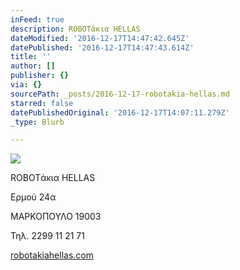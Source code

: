 ```yaml
---
inFeed: true
description: ROBOTάκια HELLAS
dateModified: '2016-12-17T14:47:42.645Z'
datePublished: '2016-12-17T14:47:43.614Z'
title: ''
author: []
publisher: {}
via: {}
sourcePath: _posts/2016-12-17-robotakia-hellas.md
starred: false
datePublishedOriginal: '2016-12-17T14:07:11.279Z'
_type: Blurb

---
```

![](https://the-grid-user-content.s3-us-west-2.amazonaws.com/94a73a75-10b9-4b4a-8698-73162b449d4b.gif)

ROBOTάκια HELLAS

Ερμού 24α

ΜΑΡΚΟΠΟΥΛΟ 19003

Τηλ. 2299 11 21 71

[robotakiahellas.com][0]

[0]: http://www.robotakiahellas.com/